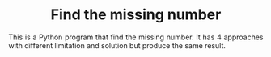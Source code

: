 <h1 align="center">  Find the missing number  </h1>

<p align="justify">
This is a Python program that find the missing number. It has 4 approaches with different limitation and solution but produce the same result.
</p>
